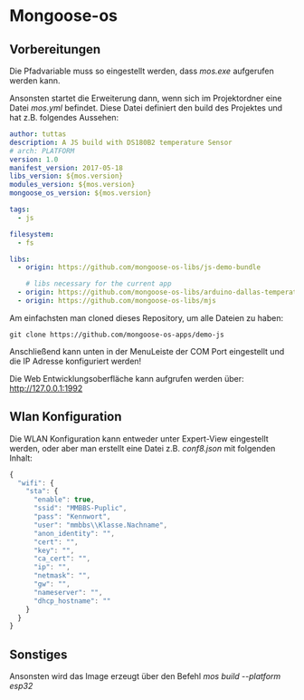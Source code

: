 # Mongoose-os
## Vorbereitungen
Die Pfadvariable muss so eingestellt werden, dass *mos.exe* aufgerufen werden kann. 

Ansonsten startet die Erweiterung dann, wenn sich im Projektordner eine Datei *mos.yml* befindet. Diese Datei definiert den build des Projektes und hat z.B. folgendes Aussehen:
```yml
author: tuttas
description: A JS build with DS180B2 temperature Sensor
# arch: PLATFORM
version: 1.0
manifest_version: 2017-05-18
libs_version: ${mos.version}
modules_version: ${mos.version}
mongoose_os_version: ${mos.version}

tags:
  - js

filesystem:
  - fs

libs:
  - origin: https://github.com/mongoose-os-libs/js-demo-bundle

    # libs necessary for the current app
  - origin: https://github.com/mongoose-os-libs/arduino-dallas-temperature
  - origin: https://github.com/mongoose-os-libs/mjs
```

Am einfachsten man cloned dieses Repository, um alle Dateien zu haben:
```
git clone https://github.com/mongoose-os-apps/demo-js
```

Anschließend kann unten in der MenuLeiste der COM Port eingestellt und die IP Adresse konfiguriert werden!

Die Web Entwicklungsoberfläche kann aufgrufen werden über: http://127.0.0.1:1992

## Wlan Konfiguration
Die WLAN Konfiguration kann entweder unter Expert-View eingestellt werden, oder aber man erstellt eine Datei z.B. *conf8.json* mit folgenden Inhalt:
```js
{
  "wifi": {
    "sta": {
      "enable": true,         
      "ssid": "MMBBS-Puplic",        
      "pass": "Kennwort",           
      "user": "mmbbs\\Klasse.Nachname",          
      "anon_identity": "",   
      "cert": "",           
      "key": "",            
      "ca_cert": "",        
      "ip": "",           
      "netmask": "",        
      "gw": "",             
      "nameserver": "",    
      "dhcp_hostname": ""   
    }
  }
}
```

## Sonstiges
Ansonsten wird das Image erzeugt über den Befehl *mos build --platform esp32*
